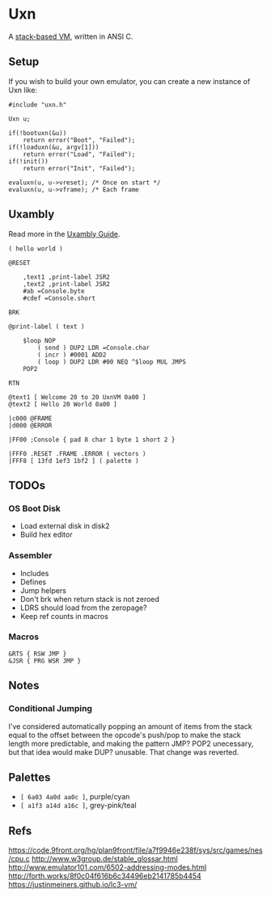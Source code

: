 # Uxn

A [stack-based VM](https://wiki.xxiivv.com/site/uxn.html), written in ANSI C.

## Setup

If you wish to build your own emulator, you can create a new instance of Uxn like:

```
#include "uxn.h"

Uxn u;

if(!bootuxn(&u))
	return error("Boot", "Failed");
if(!loaduxn(&u, argv[1]))
	return error("Load", "Failed");
if(!init())
	return error("Init", "Failed");

evaluxn(u, u->vreset); /* Once on start */
evaluxn(u, u->vframe); /* Each frame
```

## Uxambly

Read more in the [Uxambly Guide](https://wiki.xxiivv.com/site/uxambly.html).

```
( hello world )

@RESET 
	
	,text1 ,print-label JSR2
	,text2 ,print-label JSR2
	#ab =Console.byte
	#cdef =Console.short

BRK

@print-label ( text )
	
	$loop NOP
		( send ) DUP2 LDR =Console.char
		( incr ) #0001 ADD2
		( loop ) DUP2 LDR #00 NEQ ^$loop MUL JMPS 
	POP2

RTN    

@text1 [ Welcome 20 to 20 UxnVM 0a00 ]
@text2 [ Hello 20 World 0a00 ] 

|c000 @FRAME
|d000 @ERROR 

|FF00 ;Console { pad 8 char 1 byte 1 short 2 }

|FFF0 .RESET .FRAME .ERROR ( vectors )
|FFF8 [ 13fd 1ef3 1bf2 ] ( palette )
```

## TODOs

### OS Boot Disk

- Load external disk in disk2
- Build hex editor

### Assembler

- Includes
- Defines
- Jump helpers
- Don't brk when return stack is not zeroed
- LDRS should load from the zeropage?
- Keep ref counts in macros

### Macros

```
&RTS { RSW JMP } 
&JSR { PRG WSR JMP }
```

## Notes

### Conditional Jumping

I've considered automatically popping an amount of items from the stack equal to the offset between the opcode's push/pop to make the stack length more predictable, and making the pattern JMP? POP2 unecessary, but that idea would make DUP? unusable. That change was reverted.

## Palettes

- `[ 6a03 4a0d aa0c ]`, purple/cyan
- `[ a1f3 a14d a16c ]`, grey-pink/teal

## Refs

https://code.9front.org/hg/plan9front/file/a7f9946e238f/sys/src/games/nes/cpu.c
http://www.w3group.de/stable_glossar.html
http://www.emulator101.com/6502-addressing-modes.html
http://forth.works/8f0c04f616b6c34496eb2141785b4454
https://justinmeiners.github.io/lc3-vm/
